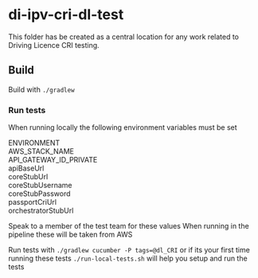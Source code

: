 # di-ipv-cri-dl-test

This folder has be created as a central location for any work related to Driving Licence CRI testing.

## Build

Build with `./gradlew`

### Run tests
When running locally the following environment variables must be set


ENVIRONMENT \
AWS_STACK_NAME \
API_GATEWAY_ID_PRIVATE \
apiBaseUrl \
coreStubUrl \
coreStubUsername \
coreStubPassword \
passportCriUrl  \
orchestratorStubUrl 


Speak to a member of the test team for these values
When running in the pipeline these will be taken from AWS

Run tests with `./gradlew cucumber -P tags=@dl_CRI`
or if its your first time running these tests `./run-local-tests.sh` will help you setup
and run the tests
